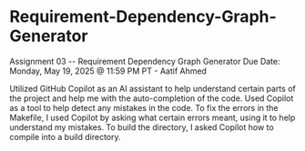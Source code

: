 # Requirement-Dependency-Graph-Generator
Assignment 03 -- Requirement Dependency Graph Generator Due Date: Monday, May 19, 2025 @ 11:59 PM PT - Aatif Ahmed

Utilized GitHub Copilot as an AI assistant to help understand certain parts of the project and help me with the auto-completion of the code. Used Copilot as a tool to help detect any mistakes in the code. To fix the errors in the Makefile, I used Copilot by asking what certain errors meant, using it to help understand my mistakes. To build the directory, I asked Copilot how to compile into a build directory.
